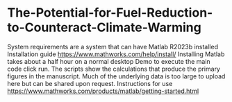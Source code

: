 # The-Potential-for-Fuel-Reduction-to-Counteract-Climate-Warming
System requirements are a system that can have Matlab R2023b installed
Installation guide https://www.mathworks.com/help/install/ Installing Matlab takes about a half hour on a normal desktop
Demo to execute the main code click run. The scripts show the calculations that produce the primary figures in the manuscript. Much of the underlying data is too large to upload here but can be shared upon request. 
Instructions for use https://www.mathworks.com/products/matlab/getting-started.html
